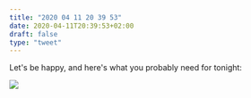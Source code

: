 ```yaml
---
title: "2020 04 11 20 39 53"
date: 2020-04-11T20:39:53+02:00
draft: false
type: "tweet"
---
```

Let's be happy, and here's what you probably need for tonight:

![](/img/2020-04-11-20-44-18.png)
